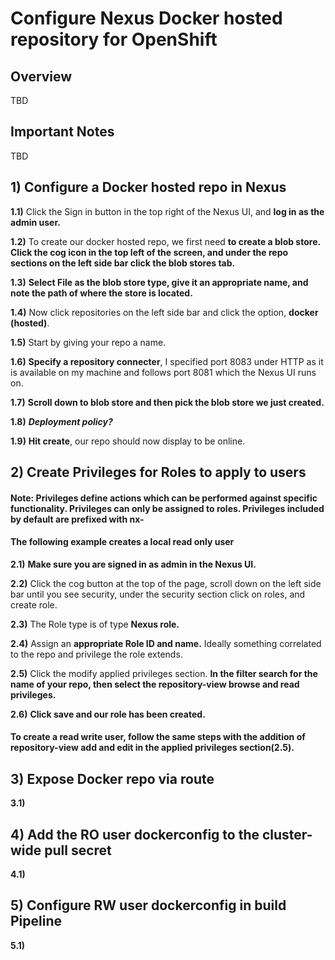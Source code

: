 # Configure Nexus Docker hosted repository for OpenShift


## Overview

TBD

## Important Notes

TBD




## 1) Configure a Docker hosted repo in Nexus

**1.1)** Click the Sign in button in the top right of the Nexus UI, and **log in as the admin user.**

**1.2)** To create our docker hosted repo, we first need **to create a blob store.** **Click the cog icon in the top left of the screen, and under the repo sections on the left side bar click the blob stores tab.**

**1.3)** **Select File as the blob store type, give it an appropriate name, and note the path of where the store is located.**

**1.4)** Now click repositories on the left side bar and click the option, **docker (hosted)**.

**1.5)** Start by giving your repo a name.

**1.6)** **Specify a repository connecter**, I specified port 8083 under HTTP as it is available on my machine and follows port 8081 which the Nexus UI runs on.

**1.7)** **Scroll down to blob store and then pick the blob store we just created.**

**1.8)** ***Deployment policy?***

**1.9)** **Hit create**, our repo should now display to be online.

## 2) Create Privileges for Roles to apply to users
#### Note: Privileges define actions which can be performed against specific functionality. Privileges can only be assigned to roles. Privileges included by default are prefixed with nx-

#### The following example creates a local read only user 
**2.1)** **Make sure you are signed in as admin in the Nexus UI.**

**2.2)** Click the cog button at the top of the page, scroll down on the left side bar until you see security, under the security section click on roles, and create role.

**2.3)** The Role type is of type **Nexus role.**

**2.4)** Assign an **appropriate Role ID and name.** Ideally something correlated to the repo and privilege the role extends.

**2.5)** Click the modify applied privileges section. **In the filter search for the name of your repo, then select the repository-view browse and read privileges.**

**2.6)** **Click save and our role has been created.**

#### **To create a read write user,** follow the same steps with the **addition of repository-view add and edit** in the applied privileges section(2.5).

## 3) Expose Docker repo via route 

**3.1)**

## 4) Add the RO user dockerconfig to the cluster-wide pull secret

**4.1)**

## 5) Configure RW user dockerconfig in build Pipeline 

**5.1)**
